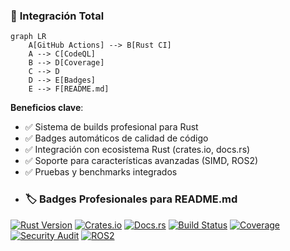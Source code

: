### 🔄 **Integración Total**
```mermaid
graph LR
    A[GitHub Actions] --> B[Rust CI]
    A --> C[CodeQL]
    B --> D[Coverage]
    C --> D
    D --> E[Badges]
    E --> F[README.md]
```

**Beneficios clave**:
- ✅ Sistema de builds profesional para Rust
- ✅ Badges automáticos de calidad de código
- ✅ Integración con ecosistema Rust (crates.io, docs.rs)
- ✅ Soporte para características avanzadas (SIMD, ROS2)
- ✅ Pruebas y benchmarks integrados
- ### 🏷️ **Badges Profesionales para README.md**
[![Rust Version](https://img.shields.io/badge/rust-nightly-purple?logo=rust)](https://github.com/mechmind-dwv)
[![Crates.io](https://img.shields.io/crates/v/mechbot-2x?logo=rust)](https://crates.io/crates/mechbot-2x)
[![Docs.rs](https://img.shields.io/docsrs/mechbot-2x?logo=rust)](https://docs.rs/mechbot-2x)
[![Build Status](https://img.shields.io/github/actions/workflow/status/mechmind-dwv/mechmind-dwv/rust-ci.yml?logo=github)](https://github.com/mechmind-dwv/mechmind-dwv/actions)
[![Coverage](https://img.shields.io/codecov/c/github/mechmind-dwv/mechmind-dwv?logo=codecov)](https://codecov.io/gh/mechmind-dwv)
[![Security Audit](https://img.shields.io/badge/cargo--audit-clean-success?logo=rust)](https://github.com/mechmind-dwv)
[![ROS2](https://img.shields.io/badge/ROS2-Humble-blue?logo=ros)](https://docs.ros.org/en/humble/)
